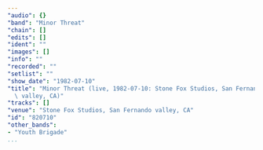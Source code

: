 ```yaml
---
"audio": {}
"band": "Minor Threat"
"chain": []
"edits": []
"ident": ""
"images": []
"info": ""
"recorded": ""
"setlist": ""
"show_date": "1982-07-10"
"title": "Minor Threat (live, 1982-07-10: Stone Fox Studios, San Fernando\
  \ valley, CA)"
"tracks": []
"venue": "Stone Fox Studios, San Fernando valley, CA"
"id": "820710"
"other_bands":
- "Youth Brigade"
...
```

